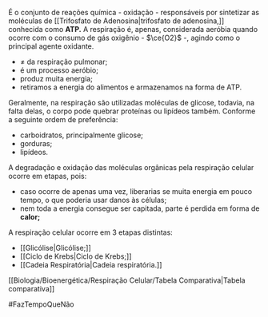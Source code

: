 É o conjunto de reações química - oxidação - responsáveis por sintetizar as moléculas de [[Trifosfato de Adenosina|trifosfato de adenosina,]] conhecida como **ATP.**
A respiração é, apenas, considerada aeróbia quando ocorre com o consumo de gás oxigênio - $\ce{O2}$ -, agindo como o principal agente oxidante.

* ${\neq}$ da respiração pulmonar;
* é um processo aeróbio;
* produz muita energia;
* retiramos a energia do alimentos e armazenamos na forma de ATP.

Geralmente, na respiração são utilizadas moléculas de glicose, todavia, na falta delas, o corpo pode quebrar proteínas ou lipídeos também. Conforme a seguinte ordem de preferência:
* carboidratos, principalmente glicose;
* gorduras;
* lipídeos.

A degradação e oxidação das moléculas orgânicas pela respiração celular ocorre em etapas, pois:
* caso ocorre de apenas uma vez, liberarias se muita energia em pouco tempo, o que poderia usar danos às células;
* nem toda a energia consegue ser capitada, parte é perdida em forma de **calor;**

A respiração celular ocorre em 3 etapas distintas:
* [[Glicólise|Glicólise;]]
* [[Ciclo de Krebs|Ciclo de Krebs;]]
* [[Cadeia Respiratória|Cadeia respiratória.]]

[[Biologia/Bioenergética/Respiração Celular/Tabela Comparativa|Tabela comparativa]]

#FazTempoQueNão 








